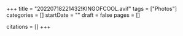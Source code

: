 +++
title = "20220718221432!KINGOFCOOL.avif"
tags = ["Photos"]
categories = []
startDate = ""
draft = false
pages = []

citations = []
+++
